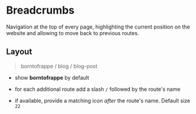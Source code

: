 # Breadcrumbs

Navigation at the top of every page, highlighting the current position on the website and allowing to move back to previous routes.

## Layout

> borntofrappe / blog / blog-post

- show **borntofrappe** by default

- for each additional route add a slash `/` followed by the route's name

- if available, provide a matching icon _after_ the route's name. Default size `22`
